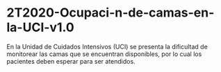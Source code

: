 # 2T2020-Ocupaci-n-de-camas-en-la-UCI-v1.0
En la Unidad de Cuidados Intensivos (UCI) se presenta la dificultad de monitorear las camas que se encuentran disponibles, por lo cual los pacientes deben esperar para ser atendidos.
